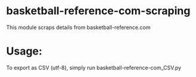 # basketball-reference-com-scraping <br/>
This module scraps details from basketball-reference.com
  
 # Usage:
To export as CSV (utf-8), simply run basketball-reference-com_CSV.py